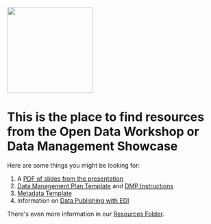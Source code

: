 <img src="https://github.com/InteragencyEcologicalProgram/Open-Data-Workshop/blob/master/images/datajourneyv2.jpg" width="200">

# This is the place to find resources from the Open Data Workshop or Data Management Showcase
Here are some things you might be looking for:
1. A [PDF of slides from the presentation](https://github.com/InteragencyEcologicalProgram/Open-Data-Workshop/blob/master/resources/OpenScienceWorkshop_IEP_2019.pdf)
1. [Data Management Plan Template](https://github.com/InteragencyEcologicalProgram/Open-Data-Workshop/blob/master/resources/2019%20DMP%20Template%20v2.pdf) and [DMP Instructions](https://github.com/InteragencyEcologicalProgram/Open-Data-Workshop/blob/master/resources/DMP%20Template%20Instructions%20Public.docx)
1. [Metadata Template](https://github.com/InteragencyEcologicalProgram/IEP-to-EDI-Publishing/blob/master/IEP_EDI_metadata_template.docx)
1. Information on [Data Publishing with EDI](https://github.com/InteragencyEcologicalProgram/IEP-to-EDI-Publishing)


There's even more information in our [Resources Folder](https://github.com/InteragencyEcologicalProgram/Open-Data-Workshop/blob/master/resources/).

